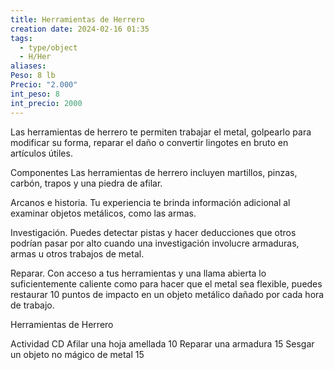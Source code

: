```yaml
---
title: Herramientas de Herrero
creation date: 2024-02-16 01:35
tags:
  - type/object
  - H/Her
aliases: 
Peso: 8 lb
Precio: "2.000"
int_peso: 8
int_precio: 2000
---
```

Las herramientas de herrero te permiten trabajar el metal, golpearlo para modificar su forma, reparar el daño o convertir lingotes en bruto en artículos útiles.

Componentes Las herramientas de herrero incluyen martillos, pinzas, carbón, trapos y una piedra de afilar.

Arcanos e historia. Tu experiencia te brinda información adicional al examinar objetos metálicos, como las armas.

Investigación. Puedes detectar pistas y hacer deducciones que otros podrían pasar por alto cuando una investigación involucre armaduras, armas u otros trabajos de metal.

Reparar. Con acceso a tus herramientas y una llama abierta lo suficientemente caliente como para hacer que el metal sea flexible, puedes restaurar 10 puntos de impacto en un objeto metálico dañado por cada hora de trabajo.

Herramientas de Herrero

Actividad                                                      CD
Afilar una hoja amellada                               10
Reparar una armadura                                  15
Sesgar un objeto no mágico de metal         15
